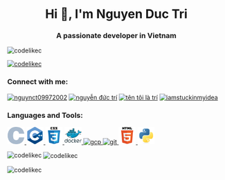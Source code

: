 <h1 align="center">Hi 👋, I'm Nguyen Duc Tri</h1>
<h3 align="center">A passionate developer in Vietnam</h3>

<p align="left"> <img src="https://komarev.com/ghpvc/?username=codelikec&label=Profile%20views&color=0e75b6&style=flat" alt="codelikec" /> </p>

<p align="left"> <a href="https://github.com/ryo-ma/github-profile-trophy"><img src="https://github-profile-trophy.vercel.app/?username=codelikec" alt="codelikec" /></a> </p>

<h3 align="left">Connect with me:</h3>
<p align="left">
<a href="https://twitter.com/nguynct09972002" target="blank"><img align="center" src="https://raw.githubusercontent.com/rahuldkjain/github-profile-readme-generator/master/src/images/icons/Social/twitter.svg" alt="nguynct09972002" height="30" width="40" /></a>
<a href="https://linkedin.com/in/nguyễn đức trí" target="blank"><img align="center" src="https://raw.githubusercontent.com/rahuldkjain/github-profile-readme-generator/master/src/images/icons/Social/linked-in-alt.svg" alt="nguyễn đức trí" height="30" width="40" /></a>
<a href="https://www.leetcode.com/tên tôi là trí" target="blank"><img align="center" src="https://raw.githubusercontent.com/rahuldkjain/github-profile-readme-generator/master/src/images/icons/Social/leet-code.svg" alt="tên tôi là trí" height="30" width="40" /></a>
<a href="https://discord.gg/iamstuckinmyidea" target="blank"><img align="center" src="https://raw.githubusercontent.com/rahuldkjain/github-profile-readme-generator/master/src/images/icons/Social/discord.svg" alt="iamstuckinmyidea" height="30" width="40" /></a>
</p>

<h3 align="left">Languages and Tools:</h3>
<p align="left"> <a href="https://www.cprogramming.com/" target="_blank" rel="noreferrer"> <img src="https://raw.githubusercontent.com/devicons/devicon/master/icons/c/c-original.svg" alt="c" width="40" height="40"/> </a> <a href="https://www.w3schools.com/cpp/" target="_blank" rel="noreferrer"> <img src="https://raw.githubusercontent.com/devicons/devicon/master/icons/cplusplus/cplusplus-original.svg" alt="cplusplus" width="40" height="40"/> </a> <a href="https://www.w3schools.com/css/" target="_blank" rel="noreferrer"> <img src="https://raw.githubusercontent.com/devicons/devicon/master/icons/css3/css3-original-wordmark.svg" alt="css3" width="40" height="40"/> </a> <a href="https://www.docker.com/" target="_blank" rel="noreferrer"> <img src="https://raw.githubusercontent.com/devicons/devicon/master/icons/docker/docker-original-wordmark.svg" alt="docker" width="40" height="40"/> </a> <a href="https://cloud.google.com" target="_blank" rel="noreferrer"> <img src="https://www.vectorlogo.zone/logos/google_cloud/google_cloud-icon.svg" alt="gcp" width="40" height="40"/> </a> <a href="https://git-scm.com/" target="_blank" rel="noreferrer"> <img src="https://www.vectorlogo.zone/logos/git-scm/git-scm-icon.svg" alt="git" width="40" height="40"/> </a> <a href="https://www.w3.org/html/" target="_blank" rel="noreferrer"> <img src="https://raw.githubusercontent.com/devicons/devicon/master/icons/html5/html5-original-wordmark.svg" alt="html5" width="40" height="40"/> </a> <a href="https://www.python.org" target="_blank" rel="noreferrer"> <img src="https://raw.githubusercontent.com/devicons/devicon/master/icons/python/python-original.svg" alt="python" width="40" height="40"/> </a> 
  
<p><img align="left" src="https://github-readme-stats.vercel.app/api/top-langs?username=codelikec&show_icons=true&locale=en&layout=compact" alt="codelikec" /></p>

<p>&nbsp;<img align="center" src="https://github-readme-stats.vercel.app/api?username=codelikec&show_icons=true&locale=en" alt="codelikec" /></p>

<p><img align="center" src="https://github-readme-streak-stats.herokuapp.com/?user=codelikec&" alt="codelikec" /></p>

